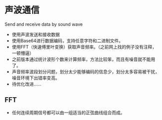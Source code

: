# 声波通信
Send and receive data by sound wave
- 使用声波发送和接收数据
- 使用Base64进行数据编码，支持任意字符和二进制文件。
- 使用FFT（快速傅里叶变换）获取声音频率。（之前网上找的例子没有注释，一顿懵逼）
- 之前版本通过统计波形个数来计算频率，方法比较笨，而且有噪音就不能用了。
- 声音频率波段划分问题，划分太少能够编码的信息少，划分太多容易被干扰，噪音环境下出错率变高。
- 待优化改进……

## FFT
- 任何连续周期信号都可以由一组适当的正弦曲线组合而成。
